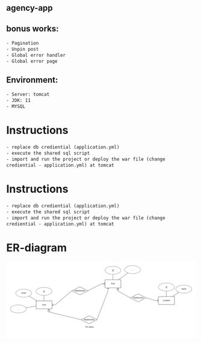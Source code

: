 ## agency-app

## bonus works: 
    - Pagination
    - Unpin post
    - Global error handler
    - Global error page
    
## Environment: 
    - Server: tomcat 
    - JDK: 11
    - MYSQL

# Instructions
    - replace db crediential (application.yml)
    - execute the shared sql script
    - import and run the project or deploy the war file (change crediential - application.yml) at tomcat
    
# Instructions
    - replace db crediential (application.yml)
    - execute the shared sql script
    - import and run the project or deploy the war file (change crediential - application.yml) at tomcat

# ER-diagram

 ![ER-Diagram](er-diagram.png)
